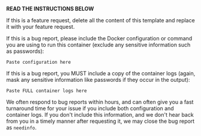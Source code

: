 **READ THE INSTRUCTIONS BELOW**

If this is a feature request, delete all the content of this template and replace it with your feature request.

If this is a bug report, please include the Docker configuration or command you are using to run this container (exclude any sensitive information such as passwords):

```
Paste configuration here
```

If this is a bug report, you MUST include a copy of the container logs (again, mask any sensitive information like passwords if they occur in the output):

```
Paste FULL container logs here
```

We often respond to bug reports within hours, and can often give you a fast turnaround time for your issue if you include both configuration and container logs.  If you don't include this information, and we don't hear back from you in a timely manner after requesting it, we may close the bug report as `needinfo`.